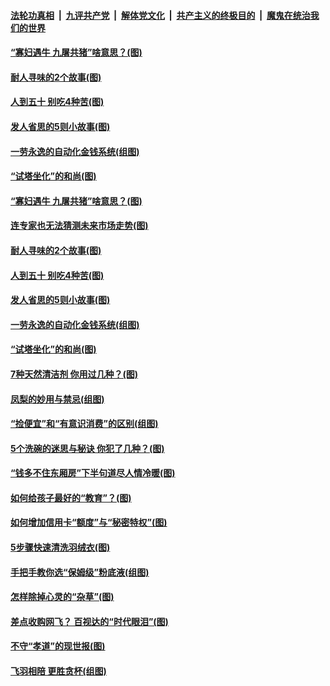

####  [法轮功真相](../../../../basic/blob/master/README.md?t=03190901) &nbsp;|&nbsp; [九评共产党](../../../../9ping.md/blob/master/README.md?t=03190901) &nbsp;|&nbsp; [解体党文化](../../../../jtdwh.md/blob/master/README.md?t=03190901)  &nbsp;|&nbsp; [共产主义的终极目的](../../../../gczydzjmd.md/blob/master/README.md?t=03190901) &nbsp;|&nbsp; [魔鬼在统治我们的世界](../../../../mgztzwmdsj.md/blob/master/README.md?t=03190901) 

#### [“寡妇遇牛 九屠共猪”啥意思？(图)](../pages/p8/965966.md?t=03190901) 

#### [耐人寻味的2个故事(图)](../pages/p8/965430.md?t=03190901) 

#### [人到五十 别吃4种苦(图)](../pages/p8/965929.md?t=03190901) 

#### [发人省思的5则小故事(图)](../pages/p8/927413.md?t=03190901) 

#### [一劳永逸的自动化金钱系统(组图)](../pages/p8/965857.md?t=03190901) 

#### [“试塔坐化”的和尚(图)](../pages/p8/965261.md?t=03190901) 

#### [“寡妇遇牛 九屠共猪”啥意思？(图)](../pages/p8/965966.md?t=03190901) 

#### [连专家也无法猜测未来市场走势(图)](../pages/p8/965949.md?t=03190901) 

#### [耐人寻味的2个故事(图)](../pages/p8/965430.md?t=03190901) 

#### [人到五十 别吃4种苦(图)](../pages/p8/965929.md?t=03190901) 

#### [发人省思的5则小故事(图)](../pages/p8/927413.md?t=03190901) 

#### [一劳永逸的自动化金钱系统(组图)](../pages/p8/965857.md?t=03190901) 

#### [“试塔坐化”的和尚(图)](../pages/p8/965261.md?t=03190901) 

#### [7种天然清洁剂 你用过几种？(图)](../pages/p8/965425.md?t=03190901) 

#### [凤梨的妙用与禁忌(组图)](../pages/p8/965531.md?t=03190901) 

#### [“捡便宜”和“有意识消费”的区别(组图)](../pages/p8/965732.md?t=03190901) 

#### [5个洗碗的迷思与秘诀 你犯了几种？(图)](../pages/p8/965428.md?t=03190901) 

#### [“钱多不住东厢房”下半句道尽人情冷暖(图)](../pages/p8/965697.md?t=03190901) 

#### [如何给孩子最好的“教育”？(图)](../pages/p8/965273.md?t=03190901) 

#### [如何增加信用卡“额度”与“秘密特权”(图)](../pages/p8/965631.md?t=03190901) 

#### [5步骤快速清洗羽绒衣(图)](../pages/p8/965423.md?t=03190901) 

#### [手把手教你选“保姆级”粉底液(组图)](../pages/p8/961399.md?t=03190901) 

#### [怎样除掉心灵的“杂草”(图)](../pages/p8/965075.md?t=03190901) 

#### [差点收购网飞？ 百视达的“时代眼泪”(图)](../pages/p8/965420.md?t=03190901) 

#### [不守“孝道”的现世报(图)](../pages/p8/965286.md?t=03190901) 

#### [飞羽相陪 更胜贪杯(组图)](../pages/p8/965446.md?t=03190901) 

